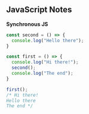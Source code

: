 ## JavaScript Notes


**Synchronous JS**

```javascript
const second = () => {
  console.log("Hello there");
}

const first = () => {
  console.log("Hi there!");
  second();
  console.log("The end");
}

first();
/* Hi there!
Hello there
The end */
```

